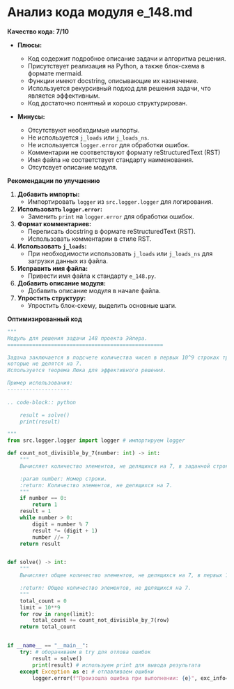 # Анализ кода модуля e_148.md

**Качество кода: 7/10**

* **Плюсы:**
    *   Код содержит подробное описание задачи и алгоритма решения.
    *   Присутствует реализация на Python, а также блок-схема в формате mermaid.
    *   Функции имеют docstring, описывающие их назначение.
    *   Используется рекурсивный подход для решения задачи, что является эффективным.
    *   Код достаточно понятный и хорошо структурирован.

*   **Минусы:**
    *   Отсутствуют необходимые импорты.
    *   Не используется `j_loads` или `j_loads_ns`.
    *   Не используется `logger.error` для обработки ошибок.
    *   Комментарии не соответствуют формату reStructuredText (RST)
    *   Имя файла не соответствует стандарту наименования.
    *   Отсутсвует описание модуля.

**Рекомендации по улучшению**

1.  **Добавить импорты:**
    *   Импортировать `logger` из `src.logger.logger` для логирования.
2.  **Использовать `logger.error`:**
    *   Заменить `print` на `logger.error` для обработки ошибок.
3.  **Формат комментариев:**
    *   Переписать docstring в формате reStructuredText (RST).
    *   Использовать комментарии в стиле RST.
4.  **Использовать `j_loads`:**
    *   При необходимости использовать `j_loads` или `j_loads_ns` для загрузки данных из файла.
5.  **Исправить имя файла:**
    *   Привести имя файла к стандарту `e_148.py`.
6.  **Добавить описание модуля:**
    *   Добавить описание модуля в начале файла.
7.  **Упростить структуру:**
    *   Упростить блок-схему, выделить основные шаги.

**Оптимизированный код**

```python
"""
Модуль для решения задачи 148 проекта Эйлера.
==================================================

Задача заключается в подсчете количества чисел в первых 10^9 строках треугольника Паскаля,
которые не делятся на 7.
Используется теорема Люка для эффективного решения.

Пример использования:
--------------------
    
.. code-block:: python

    result = solve()
    print(result)

"""
from src.logger.logger import logger # импортируем logger

def count_not_divisible_by_7(number: int) -> int:
    """
    Вычисляет количество элементов, не делящихся на 7, в заданной строке треугольника Паскаля, используя теорему Люка.

    :param number: Номер строки.
    :return: Количество элементов, не делящихся на 7.
    """
    if number == 0:
        return 1
    result = 1
    while number > 0:
        digit = number % 7
        result *= (digit + 1)
        number //= 7
    return result


def solve() -> int:
    """
    Вычисляет общее количество элементов, не делящихся на 7, в первых 1 миллиарде строк треугольника Паскаля.

    :return: Общее количество элементов, не делящихся на 7.
    """
    total_count = 0
    limit = 10**9
    for row in range(limit):
        total_count += count_not_divisible_by_7(row)
    return total_count


if __name__ == "__main__":
    try: # оборачиваем в try для отлова ошибок
        result = solve()
        print(result) # используем print для вывода результата
    except Exception as e: # отлавливаем ошибки
        logger.error(f"Произошла ошибка при выполнении: {e}", exc_info=True) # логируем ошибку